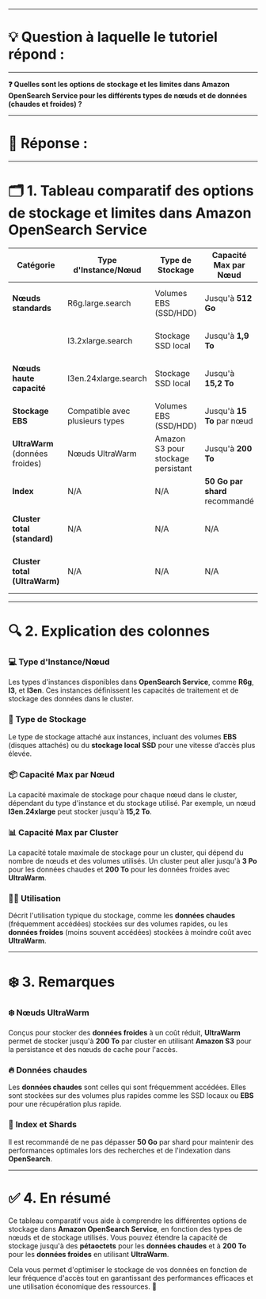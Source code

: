 ----------------------
# 💡 Question à laquelle le tutoriel répond :
----------------------

**❓ Quelles sont les options de stockage et les limites dans Amazon OpenSearch Service pour les différents types de nœuds et de données (chaudes et froides) ?**

----------------------
# 📝 Réponse :
----------------------

# 🗂️ 1. Tableau comparatif des options de stockage et limites dans Amazon OpenSearch Service  

| **Catégorie**                | **Type d'Instance/Nœud**            | **Type de Stockage**               | **Capacité Max par Nœud**        | **Capacité Max par Cluster**      | **Utilisation**                          |
|------------------------------|-------------------------------------|------------------------------------|----------------------------------|----------------------------------|-------------------------------------------|
| **Nœuds standards**           | R6g.large.search                    | Volumes EBS (SSD/HDD)              | Jusqu'à **512 Go**               | Dépend du nombre de nœuds        | Données chaudes (fréquemment accédées)    |
|                              | I3.2xlarge.search                   | Stockage SSD local                 | Jusqu'à **1,9 To**               | Dépend du nombre de nœuds        | Données chaudes avec accès rapide         |
| **Nœuds haute capacité**      | I3en.24xlarge.search                | Stockage SSD local                 | Jusqu'à **15,2 To**              | Dépend du nombre de nœuds        | Données chaudes avec grande capacité      |
| **Stockage EBS**              | Compatible avec plusieurs types     | Volumes EBS (SSD/HDD)              | Jusqu'à **15 To** par nœud       | **3 Po (pétaoctets)**            | Stockage d'index standard                |
| **UltraWarm** (données froides)| Nœuds UltraWarm                     | Amazon S3 pour stockage persistant | Jusqu'à **200 To**               | **200 To par cluster**           | Données moins fréquemment accédées        |
| **Index**                     | N/A                                 | N/A                                | **50 Go par shard** recommandé   | N/A                              | Taille d'index par shard recommandée      |
| **Cluster total (standard)**  | N/A                                 | N/A                                | N/A                              | Jusqu’à **3 Po**                 | Capacité de données chaudes dans un cluster|
| **Cluster total (UltraWarm)** | N/A                                 | N/A                                | N/A                              | Jusqu’à **200 To**               | Capacité de données froides dans un cluster|

---

# 🔍 2. Explication des colonnes

### 💻 **Type d'Instance/Nœud**
Les types d'instances disponibles dans **OpenSearch Service**, comme **R6g**, **I3**, et **I3en**. Ces instances définissent les capacités de traitement et de stockage des données dans le cluster.

### 💽 **Type de Stockage**  
Le type de stockage attaché aux instances, incluant des volumes **EBS** (disques attachés) ou du **stockage local SSD** pour une vitesse d’accès plus élevée.

### 📦 **Capacité Max par Nœud**  
La capacité maximale de stockage pour chaque nœud dans le cluster, dépendant du type d'instance et du stockage utilisé. Par exemple, un nœud **I3en.24xlarge** peut stocker jusqu'à **15,2 To**.

### 📊 **Capacité Max par Cluster**  
La capacité totale maximale de stockage pour un cluster, qui dépend du nombre de nœuds et des volumes utilisés. Un cluster peut aller jusqu'à **3 Po** pour les données chaudes et **200 To** pour les données froides avec **UltraWarm**.

### 🧑‍💻 **Utilisation**  
Décrit l'utilisation typique du stockage, comme les **données chaudes** (fréquemment accédées) stockées sur des volumes rapides, ou les **données froides** (moins souvent accédées) stockées à moindre coût avec **UltraWarm**.

---

# ❄️ 3. Remarques  

### ❄️ **Nœuds UltraWarm**  
Conçus pour stocker des **données froides** à un coût réduit, **UltraWarm** permet de stocker jusqu'à **200 To** par cluster en utilisant **Amazon S3** pour la persistance et des nœuds de cache pour l'accès.

### 🔥 **Données chaudes**  
Les **données chaudes** sont celles qui sont fréquemment accédées. Elles sont stockées sur des volumes plus rapides comme les SSD locaux ou **EBS** pour une récupération plus rapide.

### 🧩 **Index et Shards**  
Il est recommandé de ne pas dépasser **50 Go** par shard pour maintenir des performances optimales lors des recherches et de l'indexation dans **OpenSearch**.

---

# ✅ 4. En résumé  
Ce tableau comparatif vous aide à comprendre les différentes options de stockage dans **Amazon OpenSearch Service**, en fonction des types de nœuds et de stockage utilisés. Vous pouvez étendre la capacité de stockage jusqu'à des **pétaoctets** pour les **données chaudes** et à **200 To** pour les **données froides** en utilisant **UltraWarm**.

Cela vous permet d'optimiser le stockage de vos données en fonction de leur fréquence d'accès tout en garantissant des performances efficaces et une utilisation économique des ressources. 🚀
